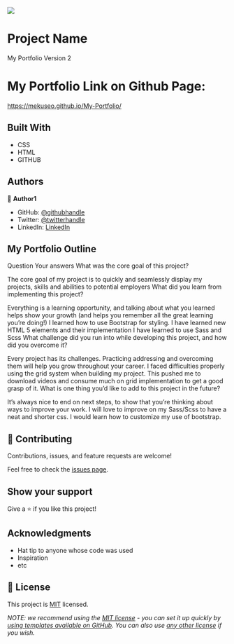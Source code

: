 ![](https://img.shields.io/badge/Microverse-blueviolet)

# Project Name

My Portfolio Version 2

# My Portfolio Link on Github Page:

https://mekuseo.github.io/My-Portfolio/

## Built With

- CSS
- HTML
- GITHUB

## Authors

👤 **Author1**

- GitHub: [@githubhandle](https://github.com/MEKUSEO)
- Twitter: [@twitterhandle](https://twitter.com/fullstack-pison)
- LinkedIn: [LinkedIn](https://linkedin.com/in/mekuseo)

## My Portfolio Outline
Question
Your answers
What was the core goal of this project?

The core goal of my project is to quickly and seamlessly display my  projects, skills and abilities to potential employers
What did you learn from implementing this project?

Everything is a learning opportunity, and talking about what you learned helps show your growth (and helps you remember all the great learning you’re doing!) 
I learned how to use Bootstrap for styling.
I have learned new HTML 5 elements and their implementation
I have learned to use Sass and Scss
What challenge did you run into while developing this project, and how did you overcome it?

Every project has its challenges. Practicing addressing and overcoming them will help you grow throughout your career.
I faced difficulties properly using the grid system when building my project. This pushed me to download videos and consume much on grid implementation to get a good grasp of it.
What is one thing you’d like to add to this project in the future?

It’s always nice to end on next steps, to show that you’re thinking about ways to improve your work.
I will love to improve on my Sass/Scss to have a neat and shorter css.
I would learn how to customize my use of bootstrap.




## 🤝 Contributing

Contributions, issues, and feature requests are welcome!

Feel free to check the [issues page](../../issues/).

## Show your support

Give a ⭐️ if you like this project!

## Acknowledgments

- Hat tip to anyone whose code was used
- Inspiration
- etc

## 📝 License

This project is [MIT](./LICENSE) licensed.

_NOTE: we recommend using the [MIT license](https://choosealicense.com/licenses/mit/) - you can set it up quickly by [using templates available on GitHub](https://docs.github.com/en/communities/setting-up-your-project-for-healthy-contributions/adding-a-license-to-a-repository). You can also use [any other license](https://choosealicense.com/licenses/) if you wish._
